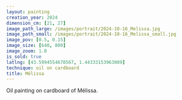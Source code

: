 ```yaml
---
layout: painting
creation_year: 2024
dimension_cm: [21, 27]
image_path_large: /images/portrait/2024-10-16_Melissa.jpg
image_path_small: /images/portrait/2024-10-16_Melissa_small.jpg
image_pov: [0.5, 0.15]
image_size: [640, 800]
image_zoom: 1.0
is_sold: true
latlng: [43.5994554670567, 1.44333153963089]
technique: oil on cardboard
title: Mélissa
---
```


Oil painting on cardboard of Mélissa.
